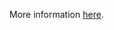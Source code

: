 More information [here](https://docs.bridgecrew.io/docs/ensure-gcp-pubsub-topics-are-encrypted-with-customer-supplied-encryption-keys-csek).
